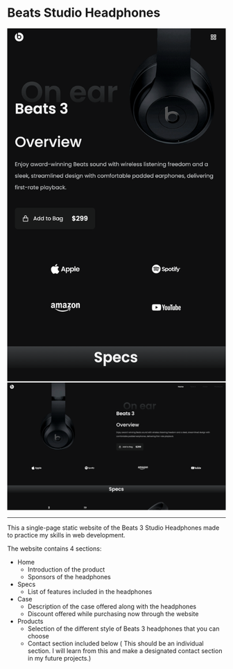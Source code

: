 # Beats Studio Headphones

![Beats Studio Headphones](BeatsStudioHeadphones/BeatsStudioHeadphones-mobile-screenshot.png)
![Beats Studio Headphones](BeatsStudioHeadphones/BeatsStudioHeadphones-desktop-screenshot.png)

---

This a single-page static website of the Beats 3 Studio Headphones made to practice my skills in web development.

The website contains 4 sections:

-  Home
   -  Introduction of the product
   -  Sponsors of the headphones
-  Specs
   -  List of features included in the headphones
-  Case
   -  Description of the case offered along with the headphones
   -  Discount offered while purchasing now through the website
-  Products
   -  Selection of the different style of Beats 3 headphones that you can choose
   -  Contact section included below ( This should be an individual section. I will learn from this and make a designated contact section in my future projects.)
